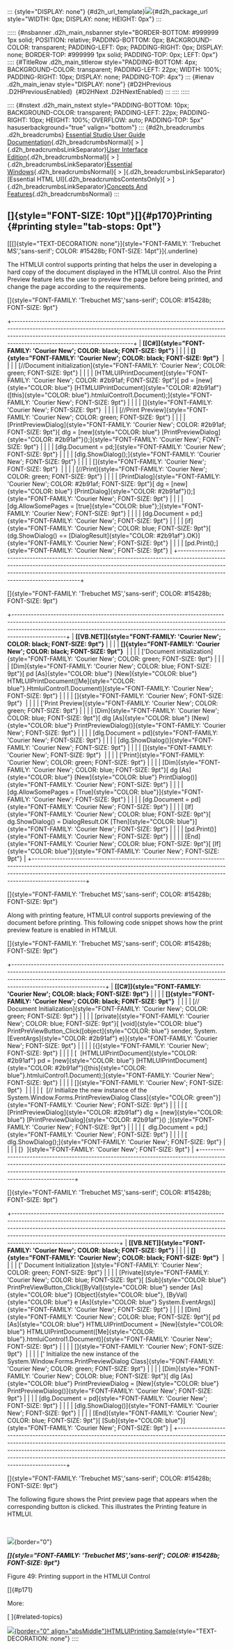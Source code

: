 ::: {style="DISPLAY: none"}
[](ms-xhelp:///?Id=d2h_url_template){#d2h_url_template}![](!package_url!){#d2h_package_url style="WIDTH: 0px; DISPLAY: none; HEIGHT: 0px"}
:::

::::: {#nsbanner .d2h_main_nsbanner style="BORDER-BOTTOM: #999999 1px solid; POSITION: relative; PADDING-BOTTOM: 0px; BACKGROUND-COLOR: transparent; PADDING-LEFT: 0px; PADDING-RIGHT: 0px; DISPLAY: none; BORDER-TOP: #999999 1px solid; PADDING-TOP: 0px; LEFT: 0px"}
:::: {#TitleRow .d2h_main_titlerow style="PADDING-BOTTOM: 4px; BACKGROUND-COLOR: transparent; PADDING-LEFT: 22px; WIDTH: 100%; PADDING-RIGHT: 10px; DISPLAY: none; PADDING-TOP: 4px"}
::: {#ienav .d2h_main_ienav style="DISPLAY: none"}
[](ms-xhelp:///?Id=087fed35-be08-442d-a8b5-8e99e88c94a6){#D2HPrevious .D2HPreviousEnabled}  [](ms-xhelp:///?Id=993fe17d-b7a0-46bc-aec7-5e545635dc2c){#D2HNext .D2HNextEnabled}
:::
::::
:::::

:::: {#nstext .d2h_main_nstext style="PADDING-BOTTOM: 10px; BACKGROUND-COLOR: transparent; PADDING-LEFT: 22px; PADDING-RIGHT: 10px; HEIGHT: 100%; OVERFLOW: auto; PADDING-TOP: 5px" hasuserbackground="true" valign="bottom"}
::: {#d2h_breadcrumbs .d2h_breadcrumbs}
[Essential Studio User Guide Documentation](ms-xhelp:///?Id=12457748-09e3-4d74-a240-8e049cedf030){.d2h_breadcrumbsNormal}[ \> ]{.d2h_breadcrumbsLinkSeparator}[User Interface Edition](ms-xhelp:///?Id=c29296b7-531c-413b-a0ec-488ca1f7f669){.d2h_breadcrumbsNormal}[ \> ]{.d2h_breadcrumbsLinkSeparator}[Essential Windows](ms-xhelp:///?Id=e60759d8-47a4-4570-9d7a-16a68d63f2ea){.d2h_breadcrumbsNormal}[ \> ]{.d2h_breadcrumbsLinkSeparator}[Essential HTML UI]{.d2h_breadcrumbsContentsOnly}[ \> ]{.d2h_breadcrumbsLinkSeparator}[Concepts And Features](ms-xhelp:///?Id=fcb5d682-601f-4d1c-ae54-299d1cc60ad8){.d2h_breadcrumbsNormal}
:::

## []{style="FONT-SIZE: 10pt"}[]{#p170}Printing {#printing style="tab-stops: 0pt"}

[[[]{style="TEXT-DECORATION: none"}]{style="FONT-FAMILY: 'Trebuchet MS','sans-serif'; COLOR: #15428b; FONT-SIZE: 14pt"}]{.underline} 

The HTMLUI control supports printing that helps the user in developing a hard copy of the document displayed in the HTMLUI control. Also the Print Preview feature lets the user to preview the page before being printed, and change the page according to the requirements.

[]{style="FONT-FAMILY: 'Trebuchet MS','sans-serif'; COLOR: #15428b; FONT-SIZE: 9pt"} 

+-------------------------------------------------------------------------------------------------------------------------------------------------------------------------------------------------------------------------------------------------------------------------------------+
| **[\[C#\]]{style="FONT-FAMILY: 'Courier New'; COLOR: black; FONT-SIZE: 9pt"}**                                                                                                                                                                                                      |
|                                                                                                                                                                                                                                                                                     |
| **[]{style="FONT-FAMILY: 'Courier New'; COLOR: black; FONT-SIZE: 9pt"}**                                                                                                                                                                                                            |
|                                                                                                                                                                                                                                                                                     |
| [//Document initialization]{style="FONT-FAMILY: 'Courier New'; COLOR: green; FONT-SIZE: 9pt"}                                                                                                                                                                                       |
|                                                                                                                                                                                                                                                                                     |
| [HTMLUIPrintDocument]{style="FONT-FAMILY: 'Courier New'; COLOR: #2b91af; FONT-SIZE: 9pt"}[ pd = [new]{style="COLOR: blue"} [HTMLUIPrintDocument]{style="COLOR: #2b91af"}([this]{style="COLOR: blue"}.htmluiControl1.Document);]{style="FONT-FAMILY: 'Courier New'; FONT-SIZE: 9pt"} |
|                                                                                                                                                                                                                                                                                     |
| []{style="FONT-FAMILY: 'Courier New'; FONT-SIZE: 9pt"}                                                                                                                                                                                                                              |
|                                                                                                                                                                                                                                                                                     |
| [//Print Preview]{style="FONT-FAMILY: 'Courier New'; COLOR: green; FONT-SIZE: 9pt"}                                                                                                                                                                                                 |
|                                                                                                                                                                                                                                                                                     |
| [PrintPreviewDialog]{style="FONT-FAMILY: 'Courier New'; COLOR: #2b91af; FONT-SIZE: 9pt"}[ dlg = [new]{style="COLOR: blue"} [PrintPreviewDialog]{style="COLOR: #2b91af"}();]{style="FONT-FAMILY: 'Courier New'; FONT-SIZE: 9pt"}                                                     |
|                                                                                                                                                                                                                                                                                     |
| [dlg.Document = pd;]{style="FONT-FAMILY: 'Courier New'; FONT-SIZE: 9pt"}                                                                                                                                                                                                            |
|                                                                                                                                                                                                                                                                                     |
| [dlg.ShowDialog();]{style="FONT-FAMILY: 'Courier New'; FONT-SIZE: 9pt"}                                                                                                                                                                                                             |
|                                                                                                                                                                                                                                                                                     |
| []{style="FONT-FAMILY: 'Courier New'; FONT-SIZE: 9pt"}                                                                                                                                                                                                                              |
|                                                                                                                                                                                                                                                                                     |
| [//Print]{style="FONT-FAMILY: 'Courier New'; COLOR: green; FONT-SIZE: 9pt"}                                                                                                                                                                                                         |
|                                                                                                                                                                                                                                                                                     |
| [PrintDialog]{style="FONT-FAMILY: 'Courier New'; COLOR: #2b91af; FONT-SIZE: 9pt"}[ dg = [new]{style="COLOR: blue"} [PrintDialog]{style="COLOR: #2b91af"}();]{style="FONT-FAMILY: 'Courier New'; FONT-SIZE: 9pt"}                                                                    |
|                                                                                                                                                                                                                                                                                     |
| [dg.AllowSomePages = [true]{style="COLOR: blue"};]{style="FONT-FAMILY: 'Courier New'; FONT-SIZE: 9pt"}                                                                                                                                                                              |
|                                                                                                                                                                                                                                                                                     |
| [dg.Document = pd;]{style="FONT-FAMILY: 'Courier New'; FONT-SIZE: 9pt"}                                                                                                                                                                                                             |
|                                                                                                                                                                                                                                                                                     |
| [if]{style="FONT-FAMILY: 'Courier New'; COLOR: blue; FONT-SIZE: 9pt"}[ (dg.ShowDialog() == [DialogResult]{style="COLOR: #2b91af"}.OK)]{style="FONT-FAMILY: 'Courier New'; FONT-SIZE: 9pt"}                                                                                          |
|                                                                                                                                                                                                                                                                                     |
| [pd.Print();]{style="FONT-FAMILY: 'Courier New'; FONT-SIZE: 9pt"}                                                                                                                                                                                                                   |
+-------------------------------------------------------------------------------------------------------------------------------------------------------------------------------------------------------------------------------------------------------------------------------------+

[]{style="FONT-FAMILY: 'Trebuchet MS','sans-serif'; COLOR: #15428b; FONT-SIZE: 9pt"} 

+-------------------------------------------------------------------------------------------------------------------------------------------------------------------------------------------------------------------------------------------------------------+
| **[\[VB.NET\]]{style="FONT-FAMILY: 'Courier New'; COLOR: black; FONT-SIZE: 9pt"}**                                                                                                                                                                          |
|                                                                                                                                                                                                                                                             |
| **[]{style="FONT-FAMILY: 'Courier New'; COLOR: black; FONT-SIZE: 9pt"}**                                                                                                                                                                                    |
|                                                                                                                                                                                                                                                             |
| [\'Document initialization]{style="FONT-FAMILY: 'Courier New'; COLOR: green; FONT-SIZE: 9pt"}                                                                                                                                                               |
|                                                                                                                                                                                                                                                             |
| [Dim]{style="FONT-FAMILY: 'Courier New'; COLOR: blue; FONT-SIZE: 9pt"}[ pd [As]{style="COLOR: blue"} [New]{style="COLOR: blue"} HTMLUIPrintDocument([Me]{style="COLOR: blue"}.HtmluiControl1.Document)]{style="FONT-FAMILY: 'Courier New'; FONT-SIZE: 9pt"} |
|                                                                                                                                                                                                                                                             |
| []{style="FONT-FAMILY: 'Courier New'; FONT-SIZE: 9pt"}                                                                                                                                                                                                      |
|                                                                                                                                                                                                                                                             |
| [\'Print Preview]{style="FONT-FAMILY: 'Courier New'; COLOR: green; FONT-SIZE: 9pt"}                                                                                                                                                                         |
|                                                                                                                                                                                                                                                             |
| [Dim]{style="FONT-FAMILY: 'Courier New'; COLOR: blue; FONT-SIZE: 9pt"}[ dlg [As]{style="COLOR: blue"} [New]{style="COLOR: blue"} PrintPreviewDialog()]{style="FONT-FAMILY: 'Courier New'; FONT-SIZE: 9pt"}                                                  |
|                                                                                                                                                                                                                                                             |
| [dlg.Document = pd]{style="FONT-FAMILY: 'Courier New'; FONT-SIZE: 9pt"}                                                                                                                                                                                     |
|                                                                                                                                                                                                                                                             |
| [dlg.ShowDialog()]{style="FONT-FAMILY: 'Courier New'; FONT-SIZE: 9pt"}                                                                                                                                                                                      |
|                                                                                                                                                                                                                                                             |
| []{style="FONT-FAMILY: 'Courier New'; FONT-SIZE: 9pt"}                                                                                                                                                                                                      |
|                                                                                                                                                                                                                                                             |
| [\'Print]{style="FONT-FAMILY: 'Courier New'; COLOR: green; FONT-SIZE: 9pt"}                                                                                                                                                                                 |
|                                                                                                                                                                                                                                                             |
| [Dim]{style="FONT-FAMILY: 'Courier New'; COLOR: blue; FONT-SIZE: 9pt"}[ dg [As]{style="COLOR: blue"} [New]{style="COLOR: blue"} PrintDialog()]{style="FONT-FAMILY: 'Courier New'; FONT-SIZE: 9pt"}                                                          |
|                                                                                                                                                                                                                                                             |
| [dg.AllowSomePages = [True]{style="COLOR: blue"}]{style="FONT-FAMILY: 'Courier New'; FONT-SIZE: 9pt"}                                                                                                                                                       |
|                                                                                                                                                                                                                                                             |
| [dg.Document = pd]{style="FONT-FAMILY: 'Courier New'; FONT-SIZE: 9pt"}                                                                                                                                                                                      |
|                                                                                                                                                                                                                                                             |
| [If]{style="FONT-FAMILY: 'Courier New'; COLOR: blue; FONT-SIZE: 9pt"}[ dg.ShowDialog() = DialogResult.OK [Then]{style="COLOR: blue"}]{style="FONT-FAMILY: 'Courier New'; FONT-SIZE: 9pt"}                                                                   |
|                                                                                                                                                                                                                                                             |
| [pd.Print()]{style="FONT-FAMILY: 'Courier New'; FONT-SIZE: 9pt"}                                                                                                                                                                                            |
|                                                                                                                                                                                                                                                             |
| [End]{style="FONT-FAMILY: 'Courier New'; COLOR: blue; FONT-SIZE: 9pt"}[ [If]{style="COLOR: blue"}]{style="FONT-FAMILY: 'Courier New'; FONT-SIZE: 9pt"}                                                                                                      |
+-------------------------------------------------------------------------------------------------------------------------------------------------------------------------------------------------------------------------------------------------------------+

[]{style="FONT-FAMILY: 'Trebuchet MS','sans-serif'; COLOR: #15428b; FONT-SIZE: 9pt"} 

Along with printing feature, HTMLUI control supports previewing of the document before printing. This following code snippet shows how the print preview feature is enabled in HTMLUI.

[]{style="FONT-FAMILY: 'Trebuchet MS','sans-serif'; COLOR: #15428b; FONT-SIZE: 9pt"} 

+---------------------------------------------------------------------------------------------------------------------------------------------------------------------------------------------------------------------------------------------------------------------------+
| **[\[C#\]]{style="FONT-FAMILY: 'Courier New'; COLOR: black; FONT-SIZE: 9pt"}**                                                                                                                                                                                            |
|                                                                                                                                                                                                                                                                           |
| **[]{style="FONT-FAMILY: 'Courier New'; COLOR: black; FONT-SIZE: 9pt"}**                                                                                                                                                                                                  |
|                                                                                                                                                                                                                                                                           |
| [// Document Initialization]{style="FONT-FAMILY: 'Courier New'; COLOR: green; FONT-SIZE: 9pt"}                                                                                                                                                                            |
|                                                                                                                                                                                                                                                                           |
| [private]{style="FONT-FAMILY: 'Courier New'; COLOR: blue; FONT-SIZE: 9pt"}[ [void]{style="COLOR: blue"} PrintPreViewButton_Click([object]{style="COLOR: blue"} sender, System.[EventArgs]{style="COLOR: #2b91af"} e)]{style="FONT-FAMILY: 'Courier New'; FONT-SIZE: 9pt"} |
|                                                                                                                                                                                                                                                                           |
| [{]{style="FONT-FAMILY: 'Courier New'; FONT-SIZE: 9pt"}                                                                                                                                                                                                                   |
|                                                                                                                                                                                                                                                                           |
| [  [HTMLUIPrintDocument]{style="COLOR: #2b91af"} pd = [new]{style="COLOR: blue"} [HTMLUIPrintDocument]{style="COLOR: #2b91af"}([this]{style="COLOR: blue"}.htmluiControl1.Document);]{style="FONT-FAMILY: 'Courier New'; FONT-SIZE: 9pt"}                                 |
|                                                                                                                                                                                                                                                                           |
| []{style="FONT-FAMILY: 'Courier New'; FONT-SIZE: 9pt"}                                                                                                                                                                                                                    |
|                                                                                                                                                                                                                                                                           |
| [  [// Initialize the new instance of the System.Window.Forms.PrintPreviewDialog Class]{style="COLOR: green"}]{style="FONT-FAMILY: 'Courier New'; FONT-SIZE: 9pt"}                                                                                                        |
|                                                                                                                                                                                                                                                                           |
| [  [PrintPreviewDialog]{style="COLOR: #2b91af"} dlg = [new]{style="COLOR: blue"} [PrintPreviewDialog]{style="COLOR: #2b91af"}() ;]{style="FONT-FAMILY: 'Courier New'; FONT-SIZE: 9pt"}                                                                                    |
|                                                                                                                                                                                                                                                                           |
| [  dlg.Document = pd;]{style="FONT-FAMILY: 'Courier New'; FONT-SIZE: 9pt"}                                                                                                                                                                                                |
|                                                                                                                                                                                                                                                                           |
| [  dlg.ShowDialog();]{style="FONT-FAMILY: 'Courier New'; FONT-SIZE: 9pt"}                                                                                                                                                                                                 |
|                                                                                                                                                                                                                                                                           |
| [}  ]{style="FONT-FAMILY: 'Courier New'; FONT-SIZE: 9pt"}                                                                                                                                                                                                                 |
+---------------------------------------------------------------------------------------------------------------------------------------------------------------------------------------------------------------------------------------------------------------------------+

[]{style="FONT-FAMILY: 'Trebuchet MS','sans-serif'; COLOR: #15428b; FONT-SIZE: 9pt"} 

+--------------------------------------------------------------------------------------------------------------------------------------------------------------------------------------------------------------------------------------------------------------------------------------------------------------------------------------------------------------+
| **[\[VB.NET\]]{style="FONT-FAMILY: 'Courier New'; COLOR: black; FONT-SIZE: 9pt"}**                                                                                                                                                                                                                                                                           |
|                                                                                                                                                                                                                                                                                                                                                              |
| **[]{style="FONT-FAMILY: 'Courier New'; COLOR: black; FONT-SIZE: 9pt"}**                                                                                                                                                                                                                                                                                     |
|                                                                                                                                                                                                                                                                                                                                                              |
| [\' Document Initialization ]{style="FONT-FAMILY: 'Courier New'; COLOR: green; FONT-SIZE: 9pt"}                                                                                                                                                                                                                                                              |
|                                                                                                                                                                                                                                                                                                                                                              |
| [Private]{style="FONT-FAMILY: 'Courier New'; COLOR: blue; FONT-SIZE: 9pt"}[ [Sub]{style="COLOR: blue"} PrintPreViewButton_Click([ByVal]{style="COLOR: blue"} sender [As]{style="COLOR: blue"} [Object]{style="COLOR: blue"}, [ByVal]{style="COLOR: blue"} e [As]{style="COLOR: blue"} System.EventArgs)]{style="FONT-FAMILY: 'Courier New'; FONT-SIZE: 9pt"} |
|                                                                                                                                                                                                                                                                                                                                                              |
| [Dim]{style="FONT-FAMILY: 'Courier New'; COLOR: blue; FONT-SIZE: 9pt"}[ pd [As]{style="COLOR: blue"} HTMLUIPrintDocument = [New]{style="COLOR: blue"} HTMLUIPrintDocument([Me]{style="COLOR: blue"}.htmluiControl1.Document)]{style="FONT-FAMILY: 'Courier New'; FONT-SIZE: 9pt"}                                                                            |
|                                                                                                                                                                                                                                                                                                                                                              |
| []{style="FONT-FAMILY: 'Courier New'; FONT-SIZE: 9pt"}                                                                                                                                                                                                                                                                                                       |
|                                                                                                                                                                                                                                                                                                                                                              |
| [\' Initialize the new instance of the System.Window.Forms.PrintPreviewDialog Class]{style="FONT-FAMILY: 'Courier New'; COLOR: green; FONT-SIZE: 9pt"}                                                                                                                                                                                                       |
|                                                                                                                                                                                                                                                                                                                                                              |
| [Dim]{style="FONT-FAMILY: 'Courier New'; COLOR: blue; FONT-SIZE: 9pt"}[ dlg [As]{style="COLOR: blue"} PrintPreviewDialog = [New]{style="COLOR: blue"} PrintPreviewDialog()]{style="FONT-FAMILY: 'Courier New'; FONT-SIZE: 9pt"}                                                                                                                              |
|                                                                                                                                                                                                                                                                                                                                                              |
| [dlg.Document = pd]{style="FONT-FAMILY: 'Courier New'; FONT-SIZE: 9pt"}                                                                                                                                                                                                                                                                                      |
|                                                                                                                                                                                                                                                                                                                                                              |
| [dlg.ShowDialog()]{style="FONT-FAMILY: 'Courier New'; FONT-SIZE: 9pt"}                                                                                                                                                                                                                                                                                       |
|                                                                                                                                                                                                                                                                                                                                                              |
| [End]{style="FONT-FAMILY: 'Courier New'; COLOR: blue; FONT-SIZE: 9pt"}[ [Sub]{style="COLOR: blue"}]{style="FONT-FAMILY: 'Courier New'; FONT-SIZE: 9pt"}                                                                                                                                                                                                      |
+--------------------------------------------------------------------------------------------------------------------------------------------------------------------------------------------------------------------------------------------------------------------------------------------------------------------------------------------------------------+

[]{style="FONT-FAMILY: 'Trebuchet MS','sans-serif'; COLOR: #15428b; FONT-SIZE: 9pt"} 

The following figure shows the Print preview page that appears when the corresponding button is clicked. This illustrates the Printing feature in HTMLUI.

 

![](ImagesExt/image88_52.png){border="0"}

***[]{style="FONT-FAMILY: 'Trebuchet MS','sans-serif'; COLOR: #15428b; FONT-SIZE: 9pt"}*** 

Figure 49: Printing support in the HTMLUI Control

[]{#p171} 

More:

[ ]{#related-topics}

[![](button.gif){border="0" align="absMiddle"}HTMLUIPrinting Sample](ms-xhelp:///?Id=993fe17d-b7a0-46bc-aec7-5e545635dc2c){style="TEXT-DECORATION: none"}
::::
